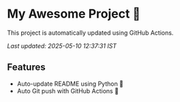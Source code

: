 # My Awesome Project 🚀

This project is automatically updated using GitHub Actions.

_Last updated: 2025-05-10 12:37:31 IST_

## Features
- Auto-update README using Python 🐍
- Auto Git push with GitHub Actions 🤖

